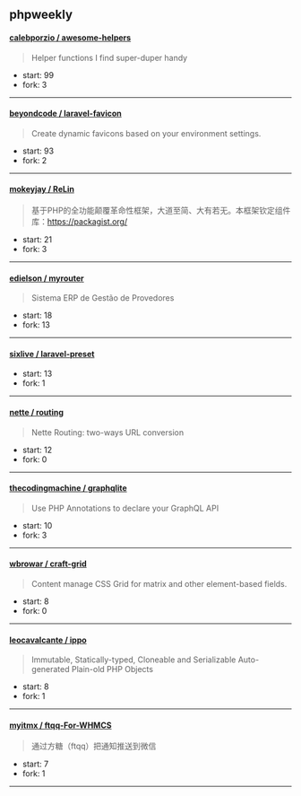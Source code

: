 ## phpweekly

#### [calebporzio / awesome-helpers](https://github.com/calebporzio/awesome-helpers)

> Helper functions I find super-duper handy

+ start: 99
+ fork: 3

----


#### [beyondcode / laravel-favicon](https://github.com/beyondcode/laravel-favicon)

> Create dynamic favicons based on your environment settings.

+ start: 93
+ fork: 2

----


#### [mokeyjay / ReLin](https://github.com/mokeyjay/ReLin)

> 基于PHP的全功能颠覆革命性框架，大道至简、大有若无。本框架钦定组件库：https://packagist.org/

+ start: 21
+ fork: 3

----


#### [edielson / myrouter](https://github.com/edielson/myrouter)

> Sistema ERP de Gestão de Provedores

+ start: 18
+ fork: 13

----


#### [sixlive / laravel-preset](https://github.com/sixlive/laravel-preset)

> 

+ start: 13
+ fork: 1

----


#### [nette / routing](https://github.com/nette/routing)

> Nette Routing: two-ways URL conversion

+ start: 12
+ fork: 0

----


#### [thecodingmachine / graphqlite](https://github.com/thecodingmachine/graphqlite)

> Use PHP Annotations to declare your GraphQL API

+ start: 10
+ fork: 3

----


#### [wbrowar / craft-grid](https://github.com/wbrowar/craft-grid)

> Content manage CSS Grid for matrix and other element-based fields.

+ start: 8
+ fork: 0

----


#### [leocavalcante / ippo](https://github.com/leocavalcante/ippo)

> Immutable, Statically-typed, Cloneable and Serializable Auto-generated Plain-old PHP Objects

+ start: 8
+ fork: 1

----


#### [myitmx / ftqq-For-WHMCS](https://github.com/myitmx/ftqq-For-WHMCS)

> 通过方糖（ftqq）把通知推送到微信

+ start: 7
+ fork: 1

----

